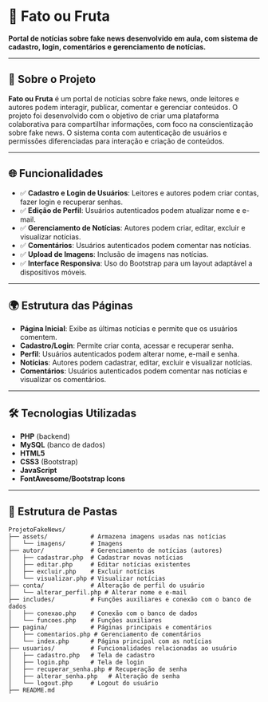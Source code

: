 # 📰 Fato ou Fruta

**Portal de notícias sobre fake news desenvolvido em aula, com sistema de cadastro, login, comentários e gerenciamento de notícias.**

---

## 📌 Sobre o Projeto

**Fato ou Fruta** é um portal de notícias sobre fake news, onde leitores e autores podem interagir, publicar, comentar e gerenciar conteúdos. O projeto foi desenvolvido com o objetivo de criar uma plataforma colaborativa para compartilhar informações, com foco na conscientização sobre fake news. O sistema conta com autenticação de usuários e permissões diferenciadas para interação e criação de conteúdos.

---

## 🌐 Funcionalidades

- ✅ **Cadastro e Login de Usuários**: Leitores e autores podem criar contas, fazer login e recuperar senhas.
- ✅ **Edição de Perfil**: Usuários autenticados podem atualizar nome e e-mail.
- ✅ **Gerenciamento de Notícias**: Autores podem criar, editar, excluir e visualizar notícias.
- ✅ **Comentários**: Usuários autenticados podem comentar nas notícias.
- ✅ **Upload de Imagens**: Inclusão de imagens nas notícias.
- ✅ **Interface Responsiva**: Uso do Bootstrap para um layout adaptável a dispositivos móveis.

---

## 🌍 Estrutura das Páginas

- **Página Inicial**: Exibe as últimas notícias e permite que os usuários comentem.
- **Cadastro/Login**: Permite criar conta, acessar e recuperar senha.
- **Perfil**: Usuários autenticados podem alterar nome, e-mail e senha.
- **Notícias**: Autores podem cadastrar, editar, excluir e visualizar notícias.
- **Comentários**: Usuários autenticados podem comentar nas notícias e visualizar os comentários.

---

## 🛠️ Tecnologias Utilizadas

- **PHP** (backend)
- **MySQL** (banco de dados)
- **HTML5**
- **CSS3** (Bootstrap)
- **JavaScript**
- **FontAwesome/Bootstrap Icons**

---

## 📁 Estrutura de Pastas

```plaintext
ProjetoFakeNews/
├── assets/            # Armazena imagens usadas nas notícias
│   └── imagens/       # Imagens
├── autor/             # Gerenciamento de notícias (autores)
│   ├── cadastrar.php  # Cadastrar novas notícias
│   ├── editar.php     # Editar notícias existentes
│   ├── excluir.php    # Excluir notícias
│   └── visualizar.php # Visualizar notícias
├── conta/             # Alteração de perfil do usuário
│   └── alterar_perfil.php # Alterar nome e e-mail
├── includes/          # Funções auxiliares e conexão com o banco de dados
│   ├── conexao.php    # Conexão com o banco de dados
│   └── funcoes.php    # Funções auxiliares
├── pagina/            # Páginas principais e comentários
│   ├── comentarios.php # Gerenciamento de comentários
│   └── index.php      # Página principal com as notícias
├── usuarios/          # Funcionalidades relacionadas ao usuário
│   ├── cadastro.php   # Tela de cadastro
│   ├── login.php      # Tela de login
│   ├── recuperar_senha.php # Recuperação de senha
│   ├── alterar_senha.php   # Alteração de senha
│   └── logout.php     # Logout do usuário
├── README.md